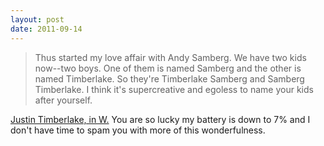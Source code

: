 ```yaml
---
layout: post
date: 2011-09-14
---
```


>Thus started my love affair with Andy Samberg. We have two kids now--two boys. One of them is named Samberg and the other is named Timberlake. So they're Timberlake Samberg and Samberg Timberlake. I think it's supercreative and egoless to name your kids after yourself.

[Justin Timberlake, in W.](https://www.wmagazine.com/story/justin-timberlake-amanda-seyfried-in-time-cover-story) You are so lucky my battery is down to 7% and I don't have time to spam you with more of this wonderfulness. 
